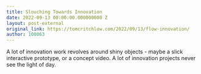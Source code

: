 ```yaml
---
title: Slouching Towards Innovation
date: 2022-09-13 00:00:00.000000000 Z
layout: post-external
original_link: https://tomcritchlow.com/2022/09/13/flow-innovation/
author: 100063
---
```


A lot of innovation work revolves around shiny objects - maybe a slick interactive prototype, or a concept video. A lot of innovation projects never see the light of day.

